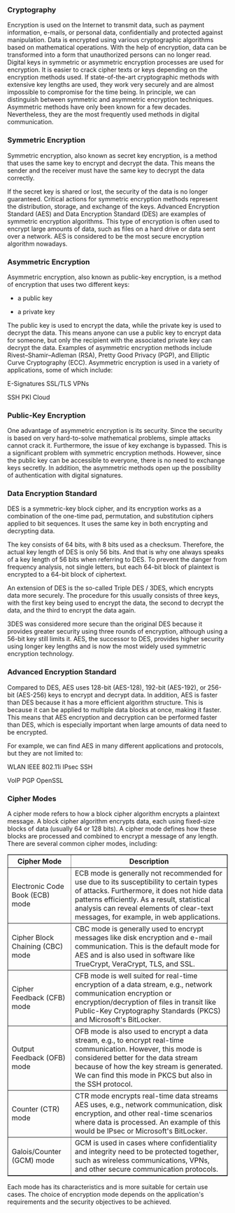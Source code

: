 <h3>Cryptography</h3>

Encryption is used on the Internet to transmit data, such as payment information, e-mails, or personal data, confidentially and protected against manipulation. Data is encrypted using various cryptographic algorithms based on mathematical operations. With the help of encryption, data can be transformed into a form that unauthorized persons can no longer read. Digital keys in symmetric or asymmetric encryption processes are used for encryption. It is easier to crack cipher texts or keys depending on the encryption methods used. If state-of-the-art cryptographic methods with extensive key lengths are used, they work very securely and are almost impossible to compromise for the time being. In principle, we can distinguish between symmetric and asymmetric encryption techniques. Asymmetric methods have only been known for a few decades. Nevertheless, they are the most frequently used methods in digital communication.

<h3>Symmetric Encryption</h3>

Symmetric encryption, also known as secret key encryption, is a method that uses the same key to encrypt and decrypt the data. This means the sender and the receiver must have the same key to decrypt the data correctly.

If the secret key is shared or lost, the security of the data is no longer guaranteed. Critical actions for symmetric encryption methods represent the distribution, storage, and exchange of the keys. Advanced Encryption Standard (AES) and Data Encryption Standard (DES) are examples of symmetric encryption algorithms. This type of encryption is often used to encrypt large amounts of data, such as files on a hard drive or data sent over a network. AES is considered to be the most secure encryption algorithm nowadays.

<h3> Asymmetric Encryption </h3>

Asymmetric encryption, also known as public-key encryption, is a method of encryption that uses two different keys:

- a public key

- a private key

The public key is used to encrypt the data, while the private key is used to decrypt the data. This means anyone can use a public key to encrypt data for someone, but only the recipient with the associated private key can decrypt the data. Examples of asymmetric encryption methods include Rivest–Shamir–Adleman (RSA), Pretty Good Privacy (PGP), and Elliptic Curve Cryptography (ECC). Asymmetric encryption is used in a variety of applications, some of which include:

E-Signatures SSL/TLS VPNs

SSH PKI Cloud

<h3>Public-Key Encryption</h3>

One advantage of asymmetric encryption is its security. Since the security is based on very hard-to-solve mathematical problems, simple attacks cannot crack it. Furthermore, the issue of key exchange is bypassed. This is a significant problem with symmetric encryption methods. However, since the public key can be accessible to everyone, there is no need to exchange keys secretly. In addition, the asymmetric methods open up the possibility of authentication with digital signatures.

<h3>Data Encryption Standard</h3>

DES is a symmetric-key block cipher, and its encryption works as a combination of the one-time pad, permutation, and substitution ciphers applied to bit sequences. It uses the same key in both encrypting and decrypting data.

The key consists of 64 bits, with 8 bits used as a checksum. Therefore, the actual key length of DES is only 56 bits. And that is why one always speaks of a key length of 56 bits when referring to DES. To prevent the danger from frequency analysis, not single letters, but each 64-bit block of plaintext is encrypted to a 64-bit block of ciphertext.

An extension of DES is the so-called Triple DES / 3DES, which encrypts data more securely. The procedure for this usually consists of three keys, with the first key being used to encrypt the data, the second to decrypt the data, and the third to encrypt the data again.

3DES was considered more secure than the original DES because it provides greater security using three rounds of encryption, although using a 56-bit key still limits it. AES, the successor to DES, provides higher security using longer key lengths and is now the most widely used symmetric encryption technology.

<h3>Advanced Encryption Standard</h3>

Compared to DES, AES uses 128-bit (AES-128), 192-bit (AES-192), or 256-bit (AES-256) keys to encrypt and decrypt data. In addition, AES is faster than DES because it has a more efficient algorithm structure. This is because it can be applied to multiple data blocks at once, making it faster. This means that AES encryption and decryption can be performed faster than DES, which is especially important when large amounts of data need to be encrypted.

For example, we can find AES in many different applications and protocols, but they are not limited to:

WLAN IEEE 802.11i IPsec SSH

VoIP PGP OpenSSL

<h3>Cipher Modes</h3>

A cipher mode refers to how a block cipher algorithm encrypts a plaintext message. A block cipher algorithm encrypts data, each using fixed-size blocks of data (usually 64 or 128 bits). A cipher mode defines how these blocks are processed and combined to encrypt a message of any length. There are several common cipher modes, including:

<table border="1" cellspacing="0" cellpadding="6">
  <thead>
    <tr>
      <th>Cipher Mode</th>
      <th>Description</th>
    </tr>
  </thead>
  <tbody>
    <tr>
      <td>Electronic Code Book (ECB) mode</td>
      <td>ECB mode is generally not recommended for use due to its susceptibility to certain types of attacks. Furthermore, it does not hide data patterns efficiently. As a result, statistical analysis can reveal elements of clear-text messages, for example, in web applications.</td>
    </tr>
    <tr>
      <td>Cipher Block Chaining (CBC) mode</td>
      <td>CBC mode is generally used to encrypt messages like disk encryption and e-mail communication. This is the default mode for AES and is also used in software like TrueCrypt, VeraCrypt, TLS, and SSL.</td>
    </tr>
    <tr>
      <td>Cipher Feedback (CFB) mode</td>
      <td>CFB mode is well suited for real-time encryption of a data stream, e.g., network communication encryption or encryption/decryption of files in transit like Public-Key Cryptography Standards (PKCS) and Microsoft's BitLocker.</td>
    </tr>
    <tr>
      <td>Output Feedback (OFB) mode</td>
      <td>OFB mode is also used to encrypt a data stream, e.g., to encrypt real-time communication. However, this mode is considered better for the data stream because of how the key stream is generated. We can find this mode in PKCS but also in the SSH protocol.</td>
    </tr>
    <tr>
      <td>Counter (CTR) mode</td>
      <td>CTR mode encrypts real-time data streams AES uses, e.g., network communication, disk encryption, and other real-time scenarios where data is processed. An example of this would be IPsec or Microsoft's BitLocker.</td>
    </tr>
    <tr>
      <td>Galois/Counter (GCM) mode</td>
      <td>GCM is used in cases where confidentiality and integrity need to be protected together, such as wireless communications, VPNs, and other secure communication protocols.</td>
    </tr>
  </tbody>
</table>

Each mode has its characteristics and is more suitable for certain use cases. The choice of encryption mode depends on the application's requirements and the security objectives to be achieved.
